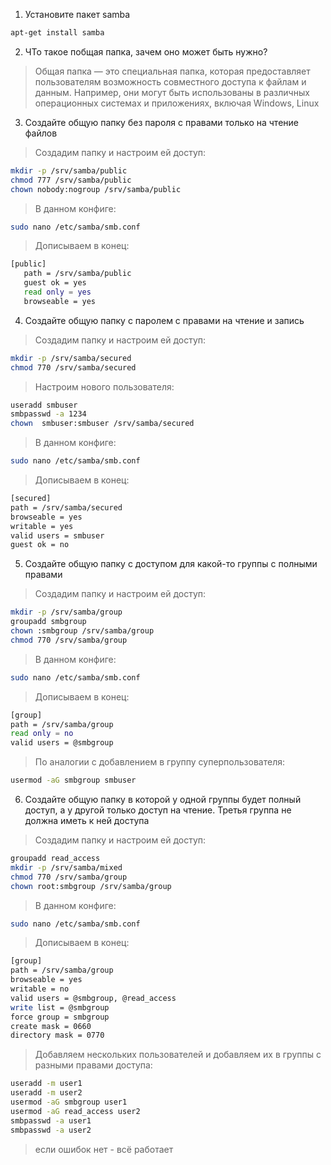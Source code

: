 1. Установите пакет samba
```bash
apt-get install samba
```
2. ЧТо такое побщая папка, зачем оно может быть нужно?
>Общая папка — это специальная папка, которая предоставляет пользователям возможность совместного доступа к файлам и данным. Например, они могут быть использованы в различных операционных системах и приложениях, включая Windows, Linux
3. Создайте общую папку без пароля с правами только на чтение файлов
>Создадим папку и настроим ей доступ:
```bash
mkdir -p /srv/samba/public
chmod 777 /srv/samba/public
chown nobody:nogroup /srv/samba/public
```
>В данном конфиге:
```bash
sudo nano /etc/samba/smb.conf
```
>Дописываем в конец:
```bash
[public]
   path = /srv/samba/public
   guest ok = yes
   read only = yes
   browseable = yes
```
4. Создайте общую папку с паролем с правами на чтение и запись
>Создадим папку и настроим ей доступ:
```bash
mkdir -p /srv/samba/secured
chmod 770 /srv/samba/secured
```
>Настроим нового пользователя:
```bash
useradd smbuser
smbpasswd -a 1234
chown  smbuser:smbuser /srv/samba/secured
```
>В данном конфиге:
```bash
sudo nano /etc/samba/smb.conf
```
>Дописываем в конец:
```bash
[secured]
path = /srv/samba/secured
browseable = yes
writable = yes
valid users = smbuser
guest ok = no
```
5. Создайте общую папку с доступом для какой-то группы с полными правами
>Создадим папку и настроим ей доступ:
```bash
mkdir -p /srv/samba/group
groupadd smbgroup
chown :smbgroup /srv/samba/group
chmod 770 /srv/samba/group
```
>В данном конфиге:
```bash
sudo nano /etc/samba/smb.conf
```
>Дописываем в конец:
```bash
[group]
path = /srv/samba/group
read only = no
valid users = @smbgroup
```
>По аналогии с добавлением в группу суперпользователя:
```bash
usermod -aG smbgroup smbuser
```
6. Создайте общую папку в которой у одной группы будет полный доступ, а у другой только доступ на чтение.
Третья группа не должна иметь к ней доступа
>Создадим папку и настроим ей доступ:
```bash
groupadd read_access
mkdir -p /srv/samba/mixed
chmod 770 /srv/samba/group
chown root:smbgroup /srv/samba/group
```
>В данном конфиге:
```bash
sudo nano /etc/samba/smb.conf
```
>Дописываем в конец:
```bash
[group]
path = /srv/samba/group
browseable = yes
writable = no
valid users = @smbgroup, @read_access
write list = @smbgroup
force group = smbgroup
create mask = 0660
directory mask = 0770
```
> Добавляем нескольких пользователей и добавляем их в группы с разными правами доступа:
```bash
useradd -m user1
useradd -m user2
usermod -aG smbgroup user1
usermod -aG read_access user2
smbpasswd -a user1
smbpasswd -a user2
```
>если ошибок нет - всё работает
